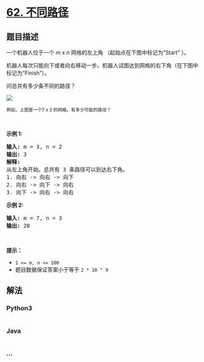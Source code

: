 # [62. 不同路径](https://leetcode-cn.com/problems/unique-paths)

## 题目描述
<!-- 这里写题目描述 -->
<p>一个机器人位于一个 <em>m x n </em>网格的左上角 （起始点在下图中标记为&ldquo;Start&rdquo; ）。</p>

<p>机器人每次只能向下或者向右移动一步。机器人试图达到网格的右下角（在下图中标记为&ldquo;Finish&rdquo;）。</p>

<p>问总共有多少条不同的路径？</p>

<p><img src="https://assets.leetcode-cn.com/aliyun-lc-upload/uploads/2018/10/22/robot_maze.png"></p>

<p><small>例如，上图是一个7 x 3 的网格。有多少可能的路径？</small></p>

<p>&nbsp;</p>

<p><strong>示例&nbsp;1:</strong></p>

<pre><strong>输入:</strong> m = 3, n = 2
<strong>输出:</strong> 3
<strong>解释:</strong>
从左上角开始，总共有 3 条路径可以到达右下角。
1. 向右 -&gt; 向右 -&gt; 向下
2. 向右 -&gt; 向下 -&gt; 向右
3. 向下 -&gt; 向右 -&gt; 向右
</pre>

<p><strong>示例&nbsp;2:</strong></p>

<pre><strong>输入:</strong> m = 7, n = 3
<strong>输出:</strong> 28</pre>

<p>&nbsp;</p>

<p><strong>提示：</strong></p>

<ul>
	<li><code>1 &lt;= m, n &lt;= 100</code></li>
	<li>题目数据保证答案小于等于 <code>2 * 10 ^ 9</code></li>
</ul>



## 解法
<!-- 这里可写通用的实现逻辑 -->


<!-- tabs:start -->

### **Python3**
<!-- 这里可写当前语言的特殊实现逻辑 -->

```python

```

### **Java**
<!-- 这里可写当前语言的特殊实现逻辑 -->

```java

```

### **...**
```

```

<!-- tabs:end -->